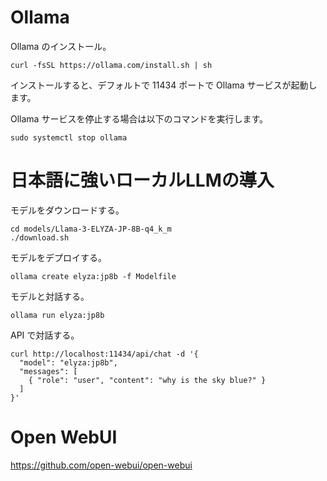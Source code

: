 # Ollama

Ollama のインストール。

```
curl -fsSL https://ollama.com/install.sh | sh
```

インストールすると、デフォルトで 11434 ポートで Ollama サービスが起動します。


Ollama サービスを停止する場合は以下のコマンドを実行します。

```
sudo systemctl stop ollama
```


# 日本語に強いローカルLLMの導入

モデルをダウンロードする。

```
cd models/Llama-3-ELYZA-JP-8B-q4_k_m
./download.sh
```

モデルをデプロイする。

```
ollama create elyza:jp8b -f Modelfile
```

モデルと対話する。

```
ollama run elyza:jp8b
```

API で対話する。

```
curl http://localhost:11434/api/chat -d '{
  "model": "elyza:jp8b",
  "messages": [
    { "role": "user", "content": "why is the sky blue?" }
  ]
}'
```


# Open WebUI

https://github.com/open-webui/open-webui

